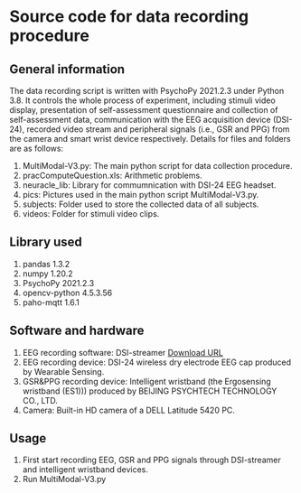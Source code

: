 # Source code for data recording procedure
## General information
The data recording script is written with PsychoPy 2021.2.3 under Python 3.8. It controls the whole process of experiment, including stimuli video display, presentation of self-assessment questionnaire and collection of self-assessment data, communication with the EEG acquisition device (DSI-24), recorded video stream and peripheral signals (i.e., GSR and PPG) from the camera and smart wrist device respectively. Details for files and folders are as follows:
1. MultiModal-V3.py: The main python script for data collection procedure.
2. pracComputeQuestion.xls: Arithmetic problems.
3. neuracle_lib: Library for commumnication with DSI-24 EEG headset.
4. pics: Pictures used in the main python script MultiModal-V3.py.
5. subjects: Folder used to store the collected data of all subjects.
6. videos: Folder for stimuli video clips.

## Library used
1. pandas 1.3.2
2. numpy 1.20.2
3. PsychoPy 2021.2.3
4. opencv-python 4.5.3.56
5. paho-mqtt 1.6.1


## Software and hardware
1. EEG recording software: DSI-streamer [Download URL](https://wearablesensing.com/dsi-streamer/)
2. EEG recording device: DSI-24 wireless dry electrode EEG cap produced by Wearable Sensing.
3. GSR&PPG recording device: Intelligent wristband (the Ergosensing wristband (ES1))) produced by BEIJING PSYCHTECH TECHNOLOGY CO., LTD.
4. Camera: Built-in HD camera of a DELL Latitude 5420 PC.

## Usage
1. First start recording EEG, GSR and PPG signals through DSI-streamer and intelligent wristband devices.
2. Run MultiModal-V3.py

